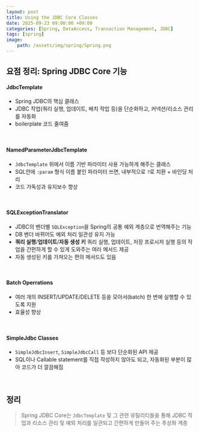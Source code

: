 ```yaml
---
layout: post
title: Using the JDBC Core Classes
date: 2025-09-23 09:00:00 +09:00
categories: [Spring, DataAccess, Transaction Management, JDBC]
tags: [spring]
image:
    path: /assets/img/spring/Spring.png
---
```


## 요점 정리: Spring JDBC Core 기능

#### JdbcTemplate

- Spring JDBC의 핵심 클래스
- JDBC 작업(쿼리 실행, 업데이트, 배치 작업 등)을 단순화하고, 커넥션/리소스 관리를 자동화
- boilerplate 코드 줄여줌

<br>

#### NamedParameterJdbcTemplate

- `JdbcTemplate` 위에서 이름 기반 파라미터 사용 가능하게 해주는 클래스
- SQL안에 `:param` 형식 이름 붙인 파라미터 쓰면, 내부적으로 `?`로 치환 + 바인딩 처리
- 코드 가독성과 유지보수 향상

<br>

#### SQLExceptionTranslator

- JDBC의 벤더별 `SQLException`을 Spring의 공통 예외 계층으로 번역해주는 기능
- DB 벤더 바뀌어도 예외 처리 일관성 유지 가능
- **쿼리 실행**/**업데이트**/**자동 생성 키** 쿼리 실행, 업데이트, 저장 프로시저 실행 등의 작업을 간편하게 할 수 있게 도와주는 여러 메서드 제공
- 자동 생성된 키를 가져오는 편의 메서드도 있음

<br>

#### Batch Operrations

- 여러 개의 INSERT/UPDATE/DELETE 등을 모아서(batch) 한 번에 실행할 수 있도록 지원
- 효율성 향상

<br>

#### SimpleJdbc Classes

- `SimpleJdbcInsert`, `SimpleJdbcCall` 등 보다 단순화된 API 제공
- SQL이나 Callable statement를 직접 작성하지 않아도 되고, 자동화된 부분이 많아 코드가 더 깔끔해짐

<br>

## 정리

> Spring JDBC Core는 `JdbcTemplate` 및 그 관련 유틸리티들을 통해 JDBC 작업과 리소스 관리 및 예외 처리를 일관되고 간편하게 만들어 주는 추상화 계층